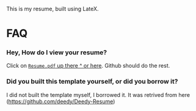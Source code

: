 This is my resume, built using LateX. 

# FAQ

### Hey, How do I view your resume?
Click on [`Resume.pdf` up there ^ or here](Resume.pdf). Github should do the rest.

### Did you built this template yourself, or did you borrow it?
I did not built the template myself, I borrowed it. It was retrived from here (https://github.com/deedy/Deedy-Resume)
